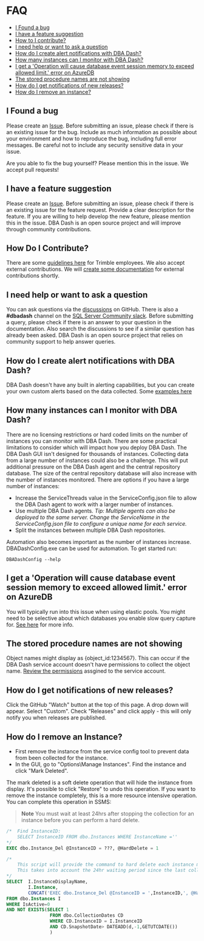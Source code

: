 # FAQ

* [I Found a bug](#i-found-a-bug)
* [I have a feature suggestion](#i-have-a-feature-suggestion)
* [How to I contribute?](#how-do-i-contribute)
* [I need help or want to ask a question](#i-need-help-or-want-to-ask-a-question)
* [How do I create alert notifications with DBA Dash?](#how-do-i-create-alert-notifications-with-dba-dash)
* [How many instances can I monitor with DBA Dash?](#how-many-instances-can-i-monitor-with-dba-dash)
* [I get a 'Operation will cause database event session memory to exceed allowed limit.' error on AzureDB](#i-get-a-operation-will-cause-database-event-session-memory-to-exceed-allowed-limit-error-on-azuredb)
* [The stored procedure names are not showing](#the-stored-procedure-names-are-not-showing)
* [How do I get notifications of new releases?](#how-do-i-get-notifications-of-new-releases)
* [How do I remove an instance?](#how-do-i-remove-an-instance)

## I Found a bug

Please create an [Issue](https://github.com/trimble-oss/dba-dash/issues).  Before submitting an issue, please check if there is an existing issue for the bug.  Include as much information as possible about your environment and how to reproduce the bug, including full error messages.  Be careful not to include any security sensitive data in your issue.  

Are you able to fix the bug yourself?  Please mention this in the issue.  We accept pull requests!

## I have a feature suggestion

Please create an [Issue](https://github.com/trimble-oss/dba-dash/issues).  Before submitting an issue, please check if there is an existing issue for the feature request. Provide a clear description for the feature.  If you are willing to help develop the new feature, please mention this in the issue.  DBA Dash is an open source project and will improve through community contributions.

## How Do I Contribute?

There are some [guidelines here](https://trimble-oss.github.io/contribute/) for Trimble employees.  We also accept external contributions.  We will [create some documentation](https://github.com/trimble-oss/dba-dash/issues/69) for external contributions shortly.

## I need help or want to ask a question

You can ask questions via the [discussions](https://github.com/trimble-oss/dba-dash/discussions) on GitHub.  There is also a **#dbadash** channel on the [SQL Server Community slack](https://dbatools.io/slack).  Before submitting a query, please check if there is an answer to your question in the documentation.  Also search the discussions to see if a similar question has already been asked. DBA Dash is an open source project that relies on community support to help answer queries.

## How do I create alert notifications with DBA Dash?

DBA Dash doesn't have any built in alerting capabilities, but you can create your own custom alerts based on the data collected.  Some [examples here](/Alerts.md)

## How many instances can I monitor with DBA Dash?

There are no licensing restrictions or hard coded limits on the number of instances you can monitor with DBA Dash.  There are some practical limitations to consider which will impact how you deploy DBA Dash.  The DBA Dash GUI isn't designed for thousands of instances.  Collecting data from a large number of instances could also be a challenge. This will put additional pressure on the DBA Dash agent and the central repository database.  The size of the central repository database will also increase with the number of instances monitored. There are options if you have a large number of instances:

* Increase the ServiceThreads value in the ServiceConfig.json file to allow the DBA Dash agent to work with a larger number of instances.
* Use multiple DBA Dash agents. 
*Tip: Multiple agents can also be deployed to the same server.  Change the ServiceName in the ServiceConfig.json file to configure a unique name for each service.*
* Split the instances between multiple DBA Dash repositories.

Automation also becomes important as the number of instances increase.  DBADashConfig.exe can be used for automation.  To get started run:

`DBADashConfig --help`

## I get a 'Operation will cause database event session memory to exceed allowed limit.' error on AzureDB

You will typically run into this issue when using elastic pools.  You might need to be selective about which databases you enable slow query capture for.  [See here](https://github.com/trimble-oss/dba-dash/discussions/138) for more info.  

## The stored procedure names are not showing

Object names might display as {object_id:1234567}.  This can occur if the DBA Dash service account doesn't have permissions to collect the object name.  [Review the permissions](/Security.md) assgined to the service account.

## How do I get notifications of new releases?

Click the GitHub "Watch" button at the top of this page.  A drop down will appear.  Select "Custom".  Check "Releases" and click apply - this will only notify you when releases are published.  

## How do I remove an Instance?

* First remove the instance from the service config tool to prevent data from been collected for the instance.
* In the GUI, go to "Options\Manage Instances".  Find the instance and click "Mark Deleted".

The mark deleted is a soft delete operation that will hide the instance from display.  It's possible to click "Restore" to undo this operation.  If you want to remove the instance completely, this is a more resource intensive operation. You can complete this operation in SSMS:

> **Note**
>  You must wait at least 24hrs after stopping the collection for an instance before you can perform a hard delete.

```SQL
/*  Find InstanceID:
    SELECT InstanceID FROM dbo.Instances WHERE InstanceName ='' 
*/
EXEC dbo.Instance_Del @InstanceID = ???, @HardDelete = 1

/* 
    This script will provide the command to hard delete each instance marked deleted
    This takes into account the 24hr waiting period since the last collection date.
*/
SELECT	I.InstanceDisplayName,
		I.Instance, 
		CONCAT('EXEC dbo.Instance_Del @InstanceID = ',InstanceID,', @HardDelete = 1') AS DeleteCommand
FROM dbo.Instances I
WHERE IsActive=0
AND NOT EXISTS(SELECT 1 
				FROM dbo.CollectionDates CD 
				WHERE CD.InstanceID = I.InstanceID 
				AND CD.SnapshotDate> DATEADD(d,-1,GETUTCDATE())
				)
```

